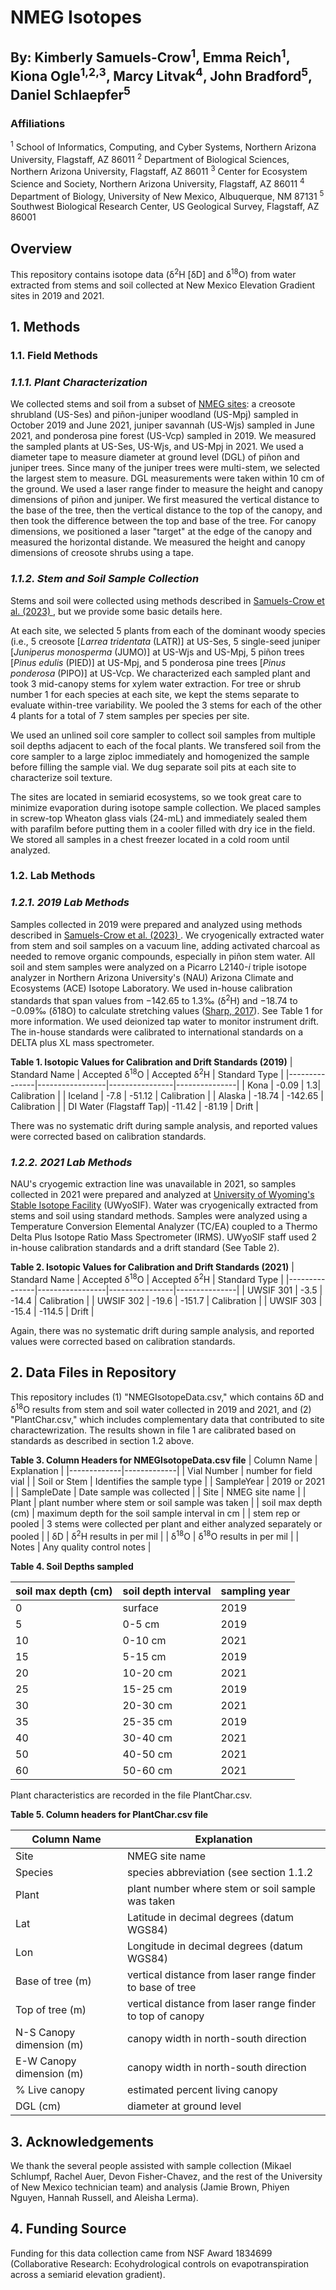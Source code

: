 # NMEG Isotopes
## By: Kimberly Samuels-Crow<sup>1</sup>, Emma Reich<sup>1</sup>, Kiona Ogle<sup>1,2,3</sup>, Marcy Litvak<sup>4</sup>, John Bradford<sup>5</sup>, Daniel Schlaepfer<sup>5</sup>

### Affiliations

<sup>1</sup> School of Informatics, Computing, and Cyber Systems, Northern Arizona University, Flagstaff, AZ 86011
<sup>2</sup> Department of Biological Sciences, Northern Arizona University, Flagstaff, AZ 86011
<sup>3</sup> Center for Ecosystem Science and Society, Northern Arizona University, Flagstaff, AZ 86011
<sup>4</sup> Department of Biology, University of New Mexico, Albuquerque, NM 87131
<sup>5</sup> Southwest Biological Research Center, US Geological Survey, Flagstaff, AZ 86001

## Overview

This repository contains isotope data (δ<sup>2</sup>H [δD] and δ<sup>18</sup>O) from water extracted from stems and soil collected at New Mexico Elevation Gradient sites in 2019 and 2021.

## 1. Methods

### 1.1. Field Methods 

### *1.1.1. Plant Characterization*

We collected stems and soil from a subset of [NMEG sites](https://www.litvaklab.org/new-mexico-elevation-gradient.html): a creosote shrubland (US-Ses) and piñon-juniper woodland (US-Mpj) sampled in October 2019 and June 2021, juniper savannah (US-Wjs) sampled in June 2021, and ponderosa pine forest (US-Vcp) sampled in 2019. We measured the sampled plants at US-Ses, US-Wjs, and US-Mpj in 2021. We used a diameter tape to measure diameter at ground level (DGL) of piñon and juniper trees. Since many of the juniper trees were multi-stem, we selected the largest stem to measure. DGL measurements were taken within 10 cm of the ground. We used a laser range finder to measure the height and canopy dimensions of piñon and juniper. We first measured the vertical distance to the base of the tree, then the vertical distance to the top of the canopy, and then took the difference between the top and base of the tree. For canopy dimensions, we positioned a laser "target" at the edge of the canopy and measured the horizontal distande. We measured the height and canopy dimensions of creosote shrubs using a tape.

### *1.1.2. Stem and Soil Sample Collection*

Stems and soil were collected using methods described in [Samuels-Crow et al. (2023) ](https://www.frontiersin.org/articles/10.3389/ffgc.2023.1116786/full), but we provide some basic details here. 

At each site, we selected 5 plants from each of the dominant woody species (i.e., 5 creosote [*Larrea tridentata* (LATR)] at US-Ses, 5 single-seed juniper [*Juniperus monosperma* (JUMO)] at US-Wjs and US-Mpj, 5 piñon trees [*Pinus edulis* (PIED)] at US-Mpj, and 5 ponderosa pine trees [*Pinus ponderosa* (PIPO)] at US-Vcp. We characterized each sampled plant and took 3 mid-canopy stems for xylem water extraction. For tree or shrub number 1 for each species at each site, we kept the stems separate to evaluate within-tree variability. We pooled the 3 stems for each of the other 4 plants for a total of 7 stem samples per species per site.

We used an unlined soil core sampler to collect soil samples from multiple soil depths adjacent to each of the focal plants. We transfered soil from the core sampler to a large ziploc immediately and homogenized the sample before filling the sample vial. We dug separate soil pits at each site to characterize soil texture.

The sites are located in semiarid ecosystems, so we took great care to minimize evaporation during isotope sample collection. We placed samples in screw-top Wheaton glass vials (24-mL) and immediately sealed them with parafilm before putting them in a cooler filled with dry ice in the field. We stored all samples in a chest freezer located in a cold room until analyzed. 

### 1.2. Lab Methods

### *1.2.1. 2019 Lab Methods*

Samples collected in 2019 were prepared and analyzed using methods described in [Samuels-Crow et al. (2023) ](https://www.frontiersin.org/articles/10.3389/ffgc.2023.1116786/full). We cryogenically extracted water from stem and soil samples on a vacuum line, adding activated charcoal as needed to remove organic compounds, especially in piñon stem water. All soil and stem samples were analyzed on a Picarro L2140-*i* triple isotope analyzer in Northern Arizona University's (NAU) Arizona Climate and Ecosystems (ACE) Isotope Laboratory. We used in-house calibration standards that span values from −142.65 to 1.3‰ (δ<sup>2</sup>H) and −18.74 to −0.09‰ (δ18O) to calculate stretching values ([Sharp, 2017](https://digitalrepository.unm.edu/unm_oer/1/)). See Table 1 for more information. We used deionized tap water to monitor instrument drift. The in-house standards were calibrated to international standards on a DELTA plus XL mass spectrometer.

**Table 1. Isotopic Values for Calibration and Drift Standards (2019)**
| Standard Name | Accepted δ<sup>18</sup>O | Accepted δ<sup>2</sup>H | Standard Type |
|---------------|-----------------|----------------|---------------|
| Kona | -0.09 | 1.3| Calibration |
| Iceland | -7.8 | -51.12 | Calibration |
| Alaska | -18.74 | -142.65 | Calibration |
| DI Water (Flagstaff Tap)| -11.42 | -81.19 | Drift |

There was no systematic drift during sample analysis, and reported values were corrected based on calibration standards.

### *1.2.2. 2021 Lab Methods*

NAU's cryogemic extraction line was unavailable in 2021, so samples collected in 2021 were prepared and analyzed at [University of Wyoming's Stable Isotope Facility](https://www.uwyo.edu/sif/index.html) (UWyoSIF). Water was cryogenically extracted from stems and soil using standard methods. Samples were analyzed using a Temperature Conversion Elemental Analyzer (TC/EA) coupled to a Thermo Delta Plus Isotope Ratio Mass Spectrometer (IRMS). UWyoSIF staff used 2 in-house calibration standards and a drift standard (See Table 2).

**Table 2. Isotopic Values for Calibration and Drift Standards (2021)**
| Standard Name | Accepted δ<sup>18</sup>O | Accepted δ<sup>2</sup>H | Standard Type |
|---------------|-----------------|----------------|---------------|
| UWSIF 301 | -3.5 | -14.4 | Calibration |
| UWSIF 302 | -19.6 | -151.7 | Calibration |
| UWSIF 303 | -15.4 | -114.5 | Drift |

Again, there was no systematic drift during sample analysis, and reported values were corrected based on calibration standards.

## 2. Data Files in Repository

This repository includes (1) "NMEGIsotopeData.csv," which contains δD and δ<sup>18</sup>O results from stem and soil water collected in 2019 and 2021, and (2) "PlantChar.csv," which includes complementary data that contributed to site charactewrization. The results shown in file 1 are calibrated based on standards as described in section 1.2 above.

**Table 3. Column Headers for NMEGIsotopeData.csv file**
| Column Name | Explanation |
|-------------|-------------|
| Vial Number | number for field vial |
| Soil or Stem | Identifies the sample type |
| SampleYear | 2019 or 2021 |
| SampleDate | Date sample was collected |
| Site | NMEG site name |
| Plant | plant number where stem or soil sample was taken |
| soil max depth (cm) | maximum depth for the soil sample interval in cm |
| stem rep or pooled | 3 stems were collected per plant and either analyzed separately or pooled |
| δD | δ<sup>2</sup>H results in per mil |
| δ<sup>18</sup>O | δ<sup>18</sup>O results in per mil |
| Notes | Any quality control notes |

**Table 4. Soil Depths sampled**

| soil max depth (cm) | soil depth interval | sampling year
|---------------------|--------------------------|----------|
| 0 | surface | 2019 |
| 5 | 0-5 cm | 2019 |
| 10 | 0-10 cm | 2021 |
| 15 | 5-15 cm | 2019 |
| 20 | 10-20 cm | 2021 |
| 25 | 15-25 cm | 2019 |
| 30 | 20-30 cm | 2021 |
| 35 | 25-35 cm | 2019 |
| 40 | 30-40 cm | 2021 |
| 50 | 40-50 cm | 2021 |
| 60 | 50-60 cm | 2021 |

Plant characteristics are recorded in the file PlantChar.csv.

**Table 5. Column headers for PlantChar.csv file**

| Column Name | Explanation |
|-------------|-------------|
| Site | NMEG site name |
| Species | species abbreviation (see section 1.1.2 |
| Plant | plant number where stem or soil sample was taken |
| Lat | Latitude in decimal degrees (datum WGS84) |
| Lon | Longitude in decimal degrees (datum WGS84) |
| Base of tree (m) | vertical distance from laser range finder to base of tree |
| Top of tree (m) | vertical distance from laser range finder to top of canopy |
| N-S Canopy dimension (m) | canopy width in north-south direction |
| E-W Canopy dimension (m) | canopy width in north-south direction |
| % Live canopy | estimated percent living canopy |
| DGL (cm) | diameter at ground level |

## 3. Acknowledgements

We thank the several people assisted with sample collection (Mikael Schlumpf, Rachel Auer, Devon Fisher-Chavez, and the rest of the University of New Mexico technician team) and analysis (Jamie Brown, Phiyen Nguyen, Hannah Russell, and Aleisha Lerma). 

## 4. Funding Source

Funding for this data collection came from NSF Award 1834699 (Collaborative Research: Ecohydrological controls on evapotranspiration across a semiarid elevation gradient).
